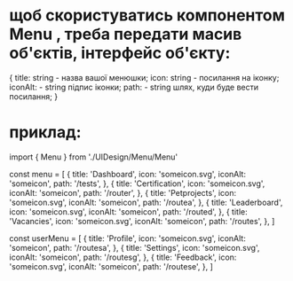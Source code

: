 # щоб скористуватись компонентом Menu , треба передати масив об'єктів, інтерфейс об'єкту:

{
title: string - назва вашої менюшки;
icon: string - посилання на іконку;
iconAlt: - string підпис іконки;
path: - string шлях, куди буде вести посилання;
}

# приклад:

import { Menu } from './UIDesign/Menu/Menu'

const menu = [
{
title: 'Dashboard',
icon: 'someicon.svg',
iconAlt: 'someicon',
path: '/tests',
},
{
title: 'Certification',
icon: 'someicon.svg',
iconAlt: 'someicon',
path: '/router',
},
{
title: 'Petprojects',
icon: 'someicon.svg',
iconAlt: 'someicon',
path: '/routea',
},
{
title: 'Leaderboard',
icon: 'someicon.svg',
iconAlt: 'someicon',
path: '/routed',
},
{
title: 'Vacancies',
icon: 'someicon.svg',
iconAlt: 'someicon',
path: '/routes',
},
]

const userMenu = [
{
title: 'Profile',
icon: 'someicon.svg',
iconAlt: 'someicon',
path: '/routesa',
},
{
title: 'Settings',
icon: 'someicon.svg',
iconAlt: 'someicon',
path: '/routesg',
},
{
title: 'Feedback',
icon: 'someicon.svg',
iconAlt: 'someicon',
path: '/routese',
},
]

<!-- <Menu menu={menu}/> -->
